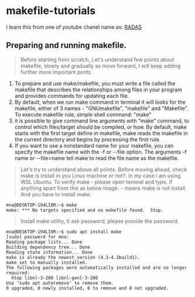 # makefile-tutorials
I learn this from one of youtube chanel name as: [RADAS](https://www.youtube.com/watch?v=h5cHWrEfmRM&list=PLozP2uQO8z1TrtXZuWXg9yF9n2nQXlE7s)


## Preparing and running makefile.
>Before starting from scratch, Let's understand few points about makefile, slowly and gradually as move forward, I will keep adding further more important ponts.


1. To prepare and use make/makefile, you must write a file called the makefile that describes the relationships among files in your program and provides commands for updating each file.
2. By default, when we  run make command in terminal it will looks for the makefile, either of 3 names - "GNUmakefile", "makefile" and "Makefile".
To execute makefile rule, simple shell command: "make"
3. it is possible to give command line arguments with "make" command, to control which files/target should be compiled, or how.
By default, make starts with the first target define in makefile, make reads the makefile in the current directory and
begins by processing the first rule.
4. If you want to use a nonstandard name for your makefile, you can specify the makefile name with the -f or --file option.
The arguments -f name or --file=name tell make to read the file name as the makefile.


> Let's try to understand above all points. 
Before moving ahead, check make is install in you Linux machine or not?. In my case I am using WSL Ubuntu. To verify make - please open teminal and type. if anything apart from this as below image. - means make is not install. And you have to install make.


~~~
mna@DESKTOP-194LI0R:~$ make
make: *** No targets specified and no makefile found.  Stop.
~~~
>Install make utility, It ask password, please provide the password.
~~~
mna@DESKTOP-194LI0R:~$ sudo apt install make
[sudo] password for mna:
Reading package lists... Done
Building dependency tree... Done
Reading state information... Done
make is already the newest version (4.3-4.1build1).
make set to manually installed.
The following packages were automatically installed and are no longer required:
  htop libnl-3-200 libnl-genl-3-200
Use 'sudo apt autoremove' to remove them.
0 upgraded, 0 newly installed, 0 to remove and 0 not upgraded.
~~~

